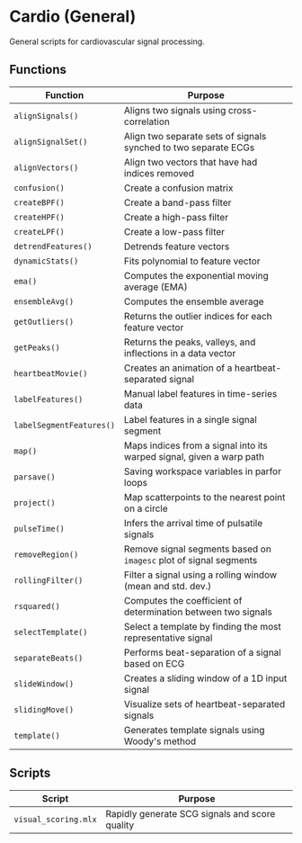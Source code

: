 # Cardio (General)

General scripts for cardiovascular signal processing.

## Functions

| Function | Purpose |
| --- | --- |
| `alignSignals()` | Aligns two signals using cross-correlation |
| `alignSignalSet()` | Align two separate sets of signals synched to two separate ECGs  |
| `alignVectors()` | Align two vectors that have had indices removed |
| `confusion()` | Create a confusion matrix |
| `createBPF()` | Create a band-pass filter |
| `createHPF()` | Create a high-pass filter |
| `createLPF()` | Create a low-pass filter |
| `detrendFeatures()` | Detrends feature vectors |
| `dynamicStats()` | Fits polynomial to feature vector |
| `ema()` | Computes the exponential moving average (EMA) |
| `ensembleAvg()` | Computes the ensemble average |
| `getOutliers()` | Returns the outlier indices for each feature vector |
| `getPeaks()` | Returns the peaks, valleys, and inflections in a data vector |
| `heartbeatMovie()` | Creates an animation of a heartbeat-separated signal |
| `labelFeatures()` | Manual label features in time-series data |
| `labelSegmentFeatures()` | Label features in a single signal segment |
| `map()` | Maps indices from a signal into its warped signal, given a warp path |
| `parsave()` | Saving workspace variables in parfor loops |
| `project()` | Map scatterpoints to the nearest point on a circle |
| `pulseTime()` | Infers the arrival time of pulsatile signals |
| `removeRegion()` | Remove signal segments based on `imagesc` plot of signal segments |
| `rollingFilter()` | Filter a signal using a rolling window (mean and std. dev.) |
| `rsquared()` | Computes the coefficient of determination between two signals |
| `selectTemplate()` | Select a template by finding the most representative signal |
| `separateBeats()` | Performs beat-separation of a signal based on ECG |
| `slideWindow()` | Creates a sliding window of a 1D input signal |
| `slidingMove()` | Visualize sets of heartbeat-separated signals |
| `template()` | Generates template signals using Woody's method |

## Scripts

| Script | Purpose |
| --- | --- |
| `visual_scoring.mlx` | Rapidly generate SCG signals and score quality |
